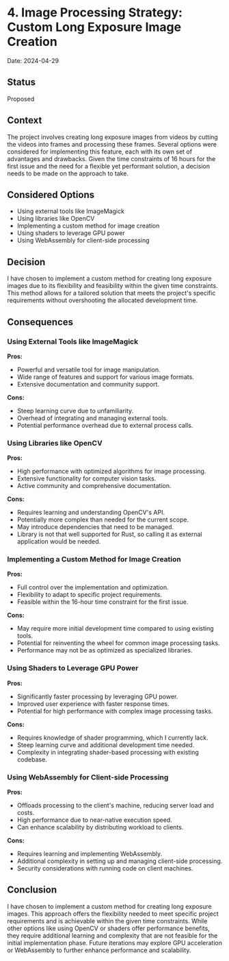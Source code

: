 # 4. Image Processing Strategy: Custom Long Exposure Image Creation

Date: 2024-04-29

## Status

Proposed

## Context

The project involves creating long exposure images from videos by cutting the videos into frames and processing these frames. Several options were considered for implementing this feature, each with its own set of advantages and drawbacks. Given the time constraints of 16 hours for the first issue and the need for a flexible yet performant solution, a decision needs to be made on the approach to take.

## Considered Options

* Using external tools like ImageMagick
* Using libraries like OpenCV
* Implementing a custom method for image creation
* Using shaders to leverage GPU power
* Using WebAssembly for client-side processing

## Decision

I have chosen to implement a custom method for creating long exposure images due to its flexibility and feasibility within the given time constraints. This method allows for a tailored solution that meets the project's specific requirements without overshooting the allocated development time.

## Consequences

### Using External Tools like ImageMagick

**Pros:**

- Powerful and versatile tool for image manipulation.
- Wide range of features and support for various image formats.
- Extensive documentation and community support.

**Cons:**

- Steep learning curve due to unfamiliarity.
- Overhead of integrating and managing external tools.
- Potential performance overhead due to external process calls.

### Using Libraries like OpenCV

**Pros:**

- High performance with optimized algorithms for image processing.
- Extensive functionality for computer vision tasks.
- Active community and comprehensive documentation.

**Cons:**

- Requires learning and understanding OpenCV's API.
- Potentially more complex than needed for the current scope.
- May introduce dependencies that need to be managed.
- Library is not that well supported for Rust, so calling it as external application would be needed.

### Implementing a Custom Method for Image Creation

**Pros:**

- Full control over the implementation and optimization.
- Flexibility to adapt to specific project requirements.
- Feasible within the 16-hour time constraint for the first issue.

**Cons:**

- May require more initial development time compared to using existing tools.
- Potential for reinventing the wheel for common image processing tasks.
- Performance may not be as optimized as specialized libraries.

### Using Shaders to Leverage GPU Power

**Pros:**

- Significantly faster processing by leveraging GPU power.
- Improved user experience with faster response times.
- Potential for high performance with complex image processing tasks.

**Cons:**

- Requires knowledge of shader programming, which I currently lack.
- Steep learning curve and additional development time needed.
- Complexity in integrating shader-based processing with existing codebase.

### Using WebAssembly for Client-side Processing

**Pros:**

- Offloads processing to the client's machine, reducing server load and costs.
- High performance due to near-native execution speed.
- Can enhance scalability by distributing workload to clients.

**Cons:**

- Requires learning and implementing WebAssembly.
- Additional complexity in setting up and managing client-side processing.
- Security considerations with running code on client machines.

## Conclusion

I have chosen to implement a custom method for creating long exposure images. This approach offers the flexibility needed to meet specific project requirements and is achievable within the given time constraints. While other options like using OpenCV or shaders offer performance benefits, they require additional learning and complexity that are not feasible for the initial implementation phase. Future iterations may explore GPU acceleration or WebAssembly to further enhance performance and scalability.
